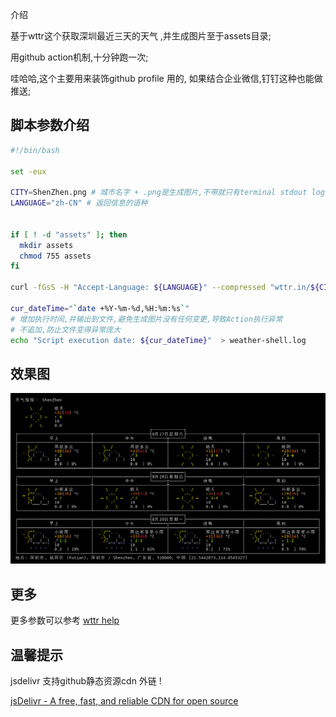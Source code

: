 介绍

基于wttr这个获取深圳最近三天的天气 ,并生成图片至于assets目录;

用github action机制,十分钟跑一次;

哇哈哈,这个主要用来装饰github profile 用的, 如果结合企业微信,钉钉这种也能做推送;

## 脚本参数介绍

```bash
#!/bin/bash

set -eux

CITY=ShenZhen.png # 城市名字 + .png是生成图片,不带就只有terminal stdout log
LANGUAGE="zh-CN" # 返回信息的语种


if [ ! -d "assets" ]; then
  mkdir assets
  chmod 755 assets
fi

curl -fGsS -H "Accept-Language: ${LANGUAGE}" --compressed "wttr.in/${CITY}?m\&F\&p\&M\&A\&u\&M\&m" -o assets/$CITY

cur_dateTime="`date +%Y-%m-%d,%H:%m:%s`"  
# 增加执行时间,并输出到文件,避免生成图片没有任何变更,导致Action执行异常
# 不追加,防止文件变得异常庞大
echo "Script execution date: ${cur_dateTime}"  > weather-shell.log

```

## 效果图

![](assets/ShenZhen.png)

## 更多

更多参数可以参考 [wttr help](https://wttr.in/:help "wttr 帮助文档")

## 温馨提示

jsdelivr 支持github静态资源cdn 外链 !

[jsDelivr - A free, fast, and reliable CDN for open source](https://www.jsdelivr.com/?docs=gh)
